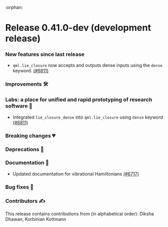 :orphan:

# Release 0.41.0-dev (development release)

<h3>New features since last release</h3>

* ``qml.lie_closure`` now accepts and outputs dense inputs using the ``dense`` keyword.
  [(#6811)](https://github.com/PennyLaneAI/pennylane/pull/6811)

<h3>Improvements 🛠</h3>

<h3>Labs: a place for unified and rapid prototyping of research software 🧪</h3>

* Integrated ``lie_closure_dense`` into ``qml.lie_closure`` using ``dense`` keyword
  [(#6811)](https://github.com/PennyLaneAI/pennylane/pull/6811)

<h3>Breaking changes 💔</h3>

<h3>Deprecations 👋</h3>

<h3>Documentation 📝</h3>

* Updated documentation for vibrational Hamiltonians
  [(#6717)](https://github.com/PennyLaneAI/pennylane/pull/6717)

<h3>Bug fixes 🐛</h3>

<h3>Contributors ✍️</h3>

This release contains contributions from (in alphabetical order):
Diksha Dhawan,
Korbinian Kottmann